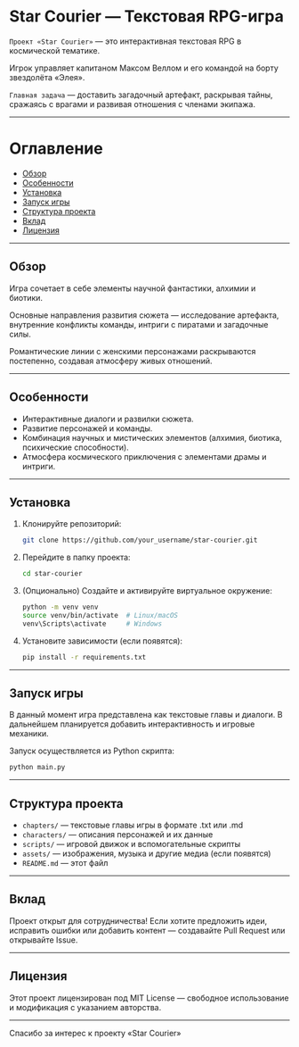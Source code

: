 # Star Courier — Текстовая RPG-игра

`Проект «Star Courier»` — это интерактивная текстовая RPG в космической тематике.

Игрок управляет капитаном Максом Веллом и его командой на борту звездолёта «Элея».

`Главная задача` — доставить загадочный артефакт, раскрывая тайны, сражаясь с врагами и развивая отношения с членами экипажа.

---

# Оглавление

- [Обзор](#обзор)
- [Особенности](#особенности)
- [Установка](#установка)
- [Запуск игры](#запуск-игры)
- [Структура проекта](#структура-проекта)
- [Вклад](#вклад)
- [Лицензия](#лицензия)

---

## Обзор

Игра сочетает в себе элементы научной фантастики, алхимии и биотики.

Основные направления развития сюжета — исследование артефакта, внутренние конфликты команды, интриги с пиратами и загадочные силы.

Романтические линии с женскими персонажами раскрываются постепенно, создавая атмосферу живых отношений.

---

## Особенности

- Интерактивные диалоги и развилки сюжета.
- Развитие персонажей и команды.
- Комбинация научных и мистических элементов (алхимия, биотика, психические способности).
- Атмосфера космического приключения с элементами драмы и интриги.

---

## Установка

1. Клонируйте репозиторий:

   ```bash
   git clone https://github.com/your_username/star-courier.git
   ```

2. Перейдите в папку проекта:

   ```bash
   cd star-courier
   ```

3. (Опционально) Создайте и активируйте виртуальное окружение:

   ```bash
   python -m venv venv
   source venv/bin/activate  # Linux/macOS
   venv\Scripts\activate     # Windows
   ```

4. Установите зависимости (если появятся):

   ```bash
   pip install -r requirements.txt
   ```

---

## Запуск игры

В данный момент игра представлена как текстовые главы и диалоги.
В дальнейшем планируется добавить интерактивность и игровые механики.

Запуск осуществляется из Python скрипта:

```bash
python main.py
```

---

## Структура проекта

- `chapters/` — текстовые главы игры в формате .txt или .md  
- `characters/` — описания персонажей и их данные  
- `scripts/` — игровой движок и вспомогательные скрипты  
- `assets/` — изображения, музыка и другие медиа (если появятся)  
- `README.md` — этот файл  

---

## Вклад

Проект открыт для сотрудничества!
Если хотите предложить идеи, исправить ошибки или добавить контент — создавайте Pull Request или открывайте Issue.

---

## Лицензия

Этот проект лицензирован под MIT License — свободное использование и модификация с указанием авторства.

---

Спасибо за интерес к проекту «Star Courier»